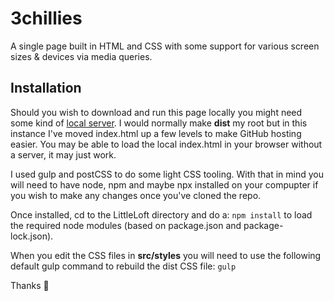 # 3chillies
A single page built in HTML and CSS with some support for various screen sizes & devices via media queries.



## Installation 
Should you wish to download and run this page locally you might need some kind of [local server](https://chrome.google.com/webstore/detail/web-server-for-chrome/ofhbbkphhbklhfoeikjpcbhemlocgigb). I would normally make **dist** my root but in this instance I've moved index.html up a few levels to make GitHub hosting easier. You may be able to load the local index.html in your browser without a server, it may just work. 

I used gulp and postCSS to do some light CSS tooling. With that in mind you will need to have node, npm and maybe npx installed on your compupter if you wish to make any changes once you've cloned the repo. 

Once installed, cd to the LittleLoft directory and do a:
`npm install`
to load the required node modules (based on package.json and package-lock.json).

When you edit the CSS files in **src/styles** you will need to use the following default gulp command to rebuild the dist CSS file:
`gulp`

Thanks 👋 


  

